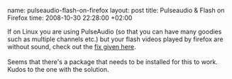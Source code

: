 name: pulseaudio-flash-on-firefox
layout: post
title: Pulseaudio & Flash on Firefox
time: 2008-10-30 22:28:00 +02:00

If on Linux you are using PulseAudio (so that you can have many goodies such as multiple channels etc.) but your flash videos played by firefox are without sound, check out the <a href="http://ubuntuforums.org/showthread.php?p=4834073">fix given here</a>.<br /><br />Seems that there's a package that needs to be installed for this to work. Kudos to the one with the solution.
